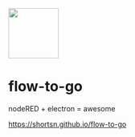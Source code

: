 <img src="https://github.com/shortsn/flow-to-go/blob/master/app.png" width="100">

flow-to-go
================================
nodeRED + electron = awesome

https://shortsn.github.io/flow-to-go

